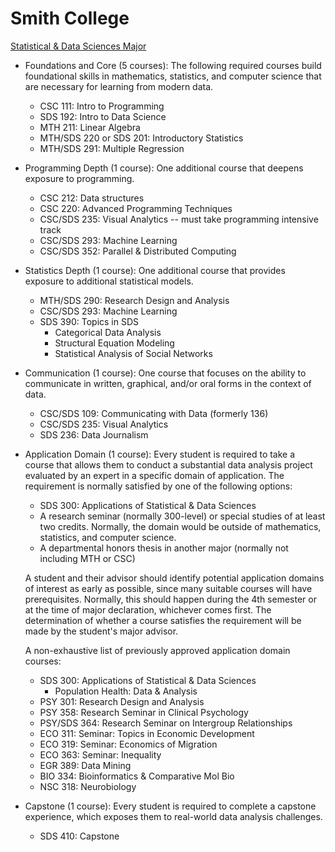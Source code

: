 # Smith College

[Statistical & Data Sciences Major](https://www.smith.edu/sds/major.php)



* Foundations and Core \(5 courses\): The following required courses build foundational skills in mathematics, statistics, and computer science that are necessary for learning from modern data.
  * CSC 111: Intro to Programming
  * SDS 192: Intro to Data Science
  * MTH 211: Linear Algebra
  * MTH/SDS 220 or SDS 201: Introductory Statistics
  * MTH/SDS 291: Multiple Regression
* Programming Depth \(1 course\): One additional course that deepens exposure to programming.
  * CSC 212: Data structures
  * CSC 220: Advanced Programming Techniques
  * CSC/SDS 235: Visual Analytics -- must take programming intensive track
  * CSC/SDS 293: Machine Learning
  * CSC/SDS 352: Parallel & Distributed Computing
* Statistics Depth \(1 course\): One additional course that provides exposure to additional statistical models.
  * MTH/SDS 290: Research Design and Analysis
  * CSC/SDS 293: Machine Learning
  * SDS 390: Topics in SDS
    * Categorical Data Analysis
    * Structural Equation Modeling
    * Statistical Analysis of Social Networks
* Communication \(1 course\): One course that focuses on the ability to communicate in written, graphical, and/or oral forms in the context of data.
  * CSC/SDS 109: Communicating with Data \(formerly 136\)
  * CSC/SDS 235: Visual Analytics
  * SDS 236: Data Journalism
* Application Domain \(1 course\): Every student is required to take a course that allows them to conduct a substantial data analysis project evaluated by an expert in a specific domain of application. The requirement is normally satisfied by one of the following options:

  * SDS 300: Applications of Statistical & Data Sciences
  * A research seminar \(normally 300-level\) or special studies of at least two credits. Normally, the domain would be outside of mathematics, statistics, and computer science.
  * A departmental honors thesis in another major \(normally not including MTH or CSC\)

  A student and their advisor should identify potential application domains of interest as early as possible, since many suitable courses will have prerequisites. Normally, this should happen during the 4th semester or at the time of major declaration, whichever comes first. The determination of whether a course satisfies the requirement will be made by the student's major advisor.

  A non-exhaustive list of previously approved application domain courses:

  * SDS 300: Applications of Statistical & Data Sciences
    * Population Health: Data & Analysis
  * PSY 301: Research Design and Analysis
  * PSY 358: Research Seminar in Clinical Psychology
  * PSY/SDS 364: Research Seminar on Intergroup Relationships
  * ECO 311: Seminar: Topics in Economic Development
  * ECO 319: Seminar: Economics of Migration
  * ECO 363: Seminar: Inequality
  * EGR 389: Data Mining
  * BIO 334: Bioinformatics & Comparative Mol Bio
  * NSC 318: Neurobiology

* Capstone \(1 course\): Every student is required to complete a capstone experience, which exposes them to real-world data analysis challenges.
  * SDS 410: Capstone

